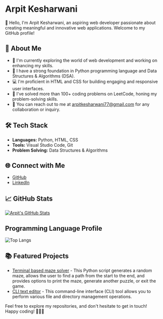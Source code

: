 # Arpit Kesharwani

👋 Hello, I'm Arpit Kesharwani, an aspiring web developer passionate about creating meaningful and innovative web applications. Welcome to my GitHub profile!

## 🚀 About Me

- 🔭 I'm currently exploring the world of web development and working on enhancing my skills.
- 🌱 I have a strong foundation in Python programming language and Data Structures & Algorithms (DSA).
- 💻 I'm proficient in HTML and CSS for building engaging and responsive user interfaces.
- 🧠 I've solved more than 100+ coding problems on LeetCode, honing my problem-solving skills.
- 📧 You can reach out to me at [arpitkesharwani77@gmail.com](mailto:arpitkesharwani77@gmail.com) for any collaboration or inquiry.

## 🛠️ Tech Stack

- **Languages:** Python, HTML, CSS
- **Tools:** Visual Studio Code, Git
- **Problem Solving:** Data Structures & Algorithms

## 🌐 Connect with Me
- [GitHub](https://github.com/arpitkesharwani77)
- [LinkedIn](https://www.linkedin.com/in/arpit991/)


## 📈 GitHub Stats
[![Arpit's GitHub Stats](https://github-readme-stats.vercel.app/api?username=arpitkesharwani77&show_icons=true&theme=radical)](https://github.com/arpitkesharwani77)

## Programming Language Profile    
![Top Langs](https://github-readme-stats.vercel.app/api/top-langs/?username=avinashkumar2811&layout=compact&theme=radical) 

## 📚 Featured Projects
- [Terminal based maze solver](https://github.com/arpitkesharwani77/Terminal-based-maze-solver) - This Python script generates a random maze, allows the user to find a path from the start to the end, and provides options to print the maze, generate another puzzle, or exit the game.
- [CLI text editor](https://github.com/arpitkesharwani77/text-editor-and-directory-and-file-manipulation) - This command-line interface (CLI) tool allows you to perform various file and directory management operations.

Feel free to explore my repositories, and don't hesitate to get in touch! Happy coding! 👨‍💻✨
